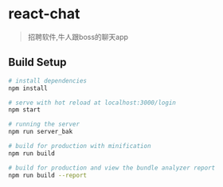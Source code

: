 # react-chat

> 招聘软件,牛人跟boss的聊天app

## Build Setup

``` bash
# install dependencies
npm install 

# serve with hot reload at localhost:3000/login
npm start 

# running the server
npm run server_bak

# build for production with minification
npm run build

# build for production and view the bundle analyzer report
npm run build --report
```
